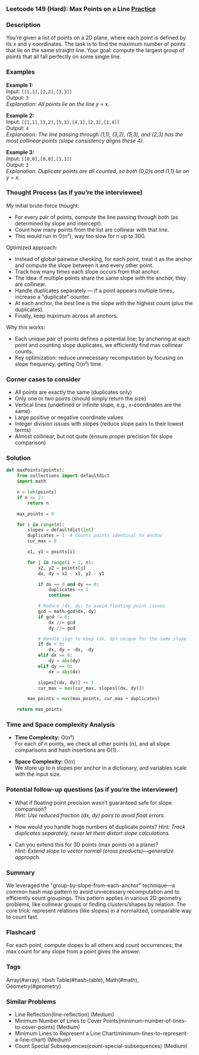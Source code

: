 ### Leetcode 149 (Hard): Max Points on a Line [Practice](https://leetcode.com/problems/max-points-on-a-line)

### Description  
You’re given a list of points on a 2D plane, where each point is defined by its x and y coordinates. The task is to find the maximum number of points that lie on the same straight line. Your goal: compute the largest group of points that all fall perfectly on some single line.

### Examples  

**Example 1:**  
Input: `[[1,1],[2,2],[3,3]]`  
Output: `3`  
*Explanation: All points lie on the line y = x.*

**Example 2:**  
Input: `[[1,1],[3,2],[5,3],[4,1],[2,3],[1,4]]`  
Output: `4`  
*Explanation: The line passing through (1,1), (3,2), (5,3), and (2,3) has the most collinear points (slope consistency aligns these 4).* 

**Example 3:**  
Input: `[[0,0],[0,0],[1,1]]`  
Output: `3`  
*Explanation: Duplicate points are all counted, so both (0,0)s and (1,1) lie on y = x.*

### Thought Process (as if you’re the interviewee)  
My initial brute-force thought:  
- For every pair of points, compute the line passing through both (as determined by slope and intercept).
- Count how many points from the list are collinear with that line.
- This would run in O(n³), way too slow for n up to 300.

Optimized approach:  
- Instead of global pairwise checking, for each point, treat it as the anchor and compute the slope between it and every other point.
- Track how many times each slope occurs from that anchor.
- The idea: if multiple points share the same slope with the anchor, they are collinear.
- Handle duplicates separately — if a point appears multiple times, increase a "duplicate" counter.
- At each anchor, the best line is the slope with the highest count (plus the duplicates).
- Finally, keep maximum across all anchors.

Why this works:  
- Each unique pair of points defines a potential line; by anchoring at each point and counting slope duplicates, we efficiently find max collinear counts.
- Key optimization: reduce unnecessary recomputation by focusing on slope frequency, getting O(n²) time.


### Corner cases to consider  
- All points are exactly the same (duplicates only)
- Only one or two points (should simply return the size)
- Vertical lines (undefined or infinite slope, e.g., x-coordinates are the same)
- Large positive or negative coordinate values
- Integer division issues with slopes (reduce slope pairs to their lowest terms)
- Almost collinear, but not quite (ensure proper precision for slope comparison)

### Solution

```python
def maxPoints(points):
    from collections import defaultdict
    import math

    n = len(points)
    if n <= 2:
        return n

    max_points = 0

    for i in range(n):
        slopes = defaultdict(int)
        duplicates = 1  # Counts points identical to anchor
        cur_max = 0

        x1, y1 = points[i]

        for j in range(i + 1, n):
            x2, y2 = points[j]
            dx, dy = x2 - x1, y2 - y1

            if dx == 0 and dy == 0:
                duplicates += 1
                continue

            # Reduce (dx, dy) to avoid floating point issues
            gcd = math.gcd(dx, dy)
            if gcd != 0:
                dx //= gcd
                dy //= gcd

            # Handle sign to keep (dx, dy) unique for the same slope
            if dx < 0:
                dx, dy = -dx, -dy
            elif dx == 0:
                dy = abs(dy)
            elif dy == 0:
                dx = abs(dx)

            slopes[(dx, dy)] += 1
            cur_max = max(cur_max, slopes[(dx, dy)])

        max_points = max(max_points, cur_max + duplicates)

    return max_points
```

### Time and Space complexity Analysis  

- **Time Complexity:** O(n²)  
  For each of n points, we check all other points (n), and all slope comparisons and hash insertions are O(1).

- **Space Complexity:** O(n)  
  We store up to n slopes per anchor in a dictionary, and variables scale with the input size.

### Potential follow-up questions (as if you’re the interviewer)  

- What if floating point precision wasn’t guaranteed safe for slope comparison?  
  *Hint: Use reduced fraction (dx, dy) pairs to avoid float errors.*

- How would you handle huge numbers of duplicate points?
  *Hint: Track duplicates separately, never let them distort slope calculations.*

- Can you extend this for 3D points (max points on a plane)?  
  *Hint: Extend slope to vector normal (cross products)—generalize approach.*

### Summary
We leveraged the "group-by-slope-from-each-anchor" technique—a common hash map pattern to avoid unnecessary recomputation and to efficiently count groupings. This pattern applies in various 2D geometry problems, like collinear groups or finding clusters/shapes by relation. The core trick: represent relations (like slopes) in a normalized, comparable way to count fast.


### Flashcard
For each point, compute slopes to all others and count occurrences; the max count for any slope from a point gives the answer.

### Tags
Array(#array), Hash Table(#hash-table), Math(#math), Geometry(#geometry)

### Similar Problems
- Line Reflection(line-reflection) (Medium)
- Minimum Number of Lines to Cover Points(minimum-number-of-lines-to-cover-points) (Medium)
- Minimum Lines to Represent a Line Chart(minimum-lines-to-represent-a-line-chart) (Medium)
- Count Special Subsequences(count-special-subsequences) (Medium)